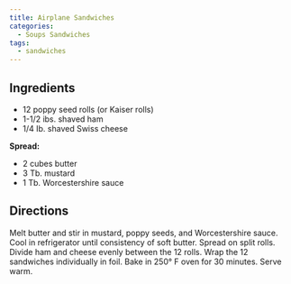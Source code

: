 ```yaml
---
title: Airplane Sandwiches
categories:
  - Soups Sandwiches
tags:
  - sandwiches
---
```


## Ingredients

- 12 poppy seed rolls (or Kaiser rolls)
- 1-1/2 ibs. shaved ham
- 1/4 Ib. shaved Swiss cheese

**Spread:**

- 2 cubes butter
- 3 Tb. mustard
- 1 Tb. Worcestershire sauce

## Directions

Melt butter and stir in mustard, poppy seeds, and Worcestershire sauce. Cool in refrigerator until
consistency of soft butter. Spread on split rolls. Divide ham and cheese evenly between the 12
rolls. Wrap the 12 sandwiches individually in foil. Bake in 250° F oven for 30 minutes. Serve
warm.
